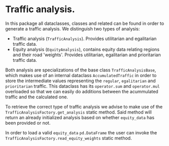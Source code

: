 # Traffic analysis.

In this package all dataclasses, classes and related can be found in order to generate a traffic analysis.
We distinguish two types of analysis:
- Traffic analysis (`TrafficAnalysis`). Provides utilitarian and egalitarian traffic data.
- Equity analysis (`EquityAnalysis`), contains equity data relating regions and their road 'weights'. Provides utilitarian, egalitarian and prioritarian traffic data.

Both analysis are specializations of the base class `TrafficAnalysisBase`, which makes use of an internal dataclass `AccumulatedTraffic` in order to store the intermediate values representing the `regular`, `egalitarian` and `prioritarian` traffic. This dataclass has its `operator.sum` and `operator.mul` overloaded so that we can easily do additions between the acummulated traffic and the calculated one.

To retrieve the correct type of traffic analysis we advise to make use of the `TrafficAnalysisFactory.get_analysis` static method. Said method will return an already initialized analysis based on whether `equity_data` has been provided or not.

In order to load a valid `equity_data` `pd.DataFrame` the user can invoke the `TrafficAnalysisFactory.read_equity_weights` static method.